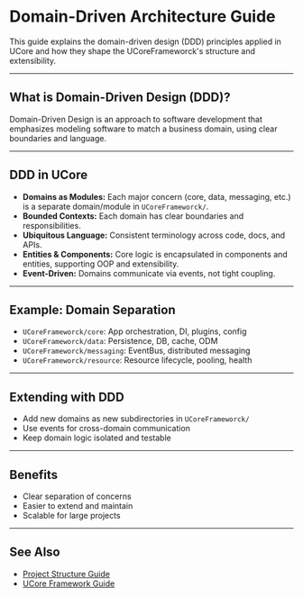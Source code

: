 # Domain-Driven Architecture Guide

This guide explains the domain-driven design (DDD) principles applied in UCore and how they shape the UCoreFrameworck's structure and extensibility.

---

## What is Domain-Driven Design (DDD)?

Domain-Driven Design is an approach to software development that emphasizes modeling software to match a business domain, using clear boundaries and language.

---

## DDD in UCore

- **Domains as Modules:** Each major concern (core, data, messaging, etc.) is a separate domain/module in `UCoreFrameworck/`.
- **Bounded Contexts:** Each domain has clear boundaries and responsibilities.
- **Ubiquitous Language:** Consistent terminology across code, docs, and APIs.
- **Entities & Components:** Core logic is encapsulated in components and entities, supporting OOP and extensibility.
- **Event-Driven:** Domains communicate via events, not tight coupling.

---

## Example: Domain Separation

- `UCoreFrameworck/core`: App orchestration, DI, plugins, config
- `UCoreFrameworck/data`: Persistence, DB, cache, ODM
- `UCoreFrameworck/messaging`: EventBus, distributed messaging
- `UCoreFrameworck/resource`: Resource lifecycle, pooling, health

---

## Extending with DDD

- Add new domains as new subdirectories in `UCoreFrameworck/`
- Use events for cross-domain communication
- Keep domain logic isolated and testable

---

## Benefits

- Clear separation of concerns
- Easier to extend and maintain
- Scalable for large projects

---

## See Also

- [Project Structure Guide](project-structure-guide.md)
- [UCore Framework Guide](ucore-UCoreFrameworck-guide.md)
